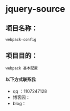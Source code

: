 # jquery-source



## 项目名称：
	webpack-config

## 项目目的：
	webpack 基本配置

#### 以下方式联系我

- qq ：1107247128
- 博客园： 
- blog：
  

